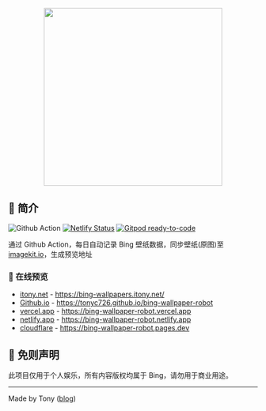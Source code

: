 <p align="center">
  <a href="https://tonyc726.github.io/bing-wallpaper-robot">
    <img width="360" src="https://cdn.jsdelivr.net/gh/tonyc726/bing-wallpaper-robot@main/docs/logo.svg">
  </a>
</p>

## :memo: 简介

![Github Action](https://github.com/tonyc726/bing-wallpaper-robot/actions/workflows/main.yml/badge.svg?branch=main)
[![Netlify Status](https://api.netlify.com/api/v1/badges/4048a6c6-c825-4db0-9adb-729431bef620/deploy-status)](https://app.netlify.com/sites/bing-wallpaper-robot/deploys)
[![Gitpod ready-to-code](https://img.shields.io/badge/Gitpod-ready--to--code-blue?logo=gitpod)](https://gitpod.io/#https://github.com/tonyc726/bing-wallpaper-robot)

通过 Github Action，每日自动记录 Bing 壁纸数据，同步壁纸(原图)至 [imagekit.io](https://imagekit.io/registration?code=45js2315)，生成预览地址

### :monocle_face: 在线预览

- [itony.net](https://bing-wallpapers.itony.net/) - https://bing-wallpapers.itony.net/
- [Github.io](https://tonyc726.github.io/bing-wallpaper-robot) - https://tonyc726.github.io/bing-wallpaper-robot
- [vercel.app](https://bing-wallpaper-robot.vercel.app) - https://bing-wallpaper-robot.vercel.app
- [netlify.app](https://bing-wallpaper-robot.netlify.app) - https://bing-wallpaper-robot.netlify.app
- [cloudflare](https://bing-wallpaper-robot.pages.dev) - https://bing-wallpaper-robot.pages.dev

## :rotating_light: 免则声明

此项目仅用于个人娱乐，所有内容版权均属于 Bing，请勿用于商业用途。

---

Made by Tony ([blog](https://itony.net))
